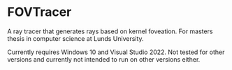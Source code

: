 # FOVTracer
A ray tracer that generates rays based on kernel foveation. For masters thesis in computer science at Lunds University.


Currently requires Windows 10 and Visual Studio 2022. Not tested for other versions and currently not intended to run on other versions either.
